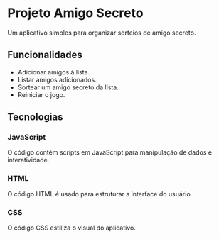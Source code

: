 # Projeto Amigo Secreto

Um aplicativo simples para organizar sorteios de amigo secreto.

## Funcionalidades

- Adicionar amigos à lista.
- Listar amigos adicionados.
- Sortear um amigo secreto da lista.
- Reiniciar o jogo.

## Tecnologias

### JavaScript

O código contém scripts em JavaScript para manipulação de dados e interatividade.

### HTML

O código HTML é usado para estruturar a interface do usuário.

### CSS

O código CSS estiliza o visual do aplicativo.
